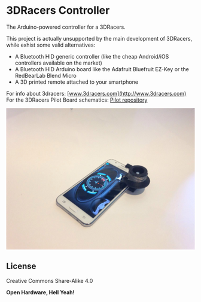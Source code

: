 # 3DRacers Controller

The Arduino-powered controller for a 3DRacers.

This project is actually unsupported by the main development of 3DRacers, while exhist some valid alternatives:

 - A Bluetooth HID generic controller (like the cheap Android/iOS controllers available on the market)
 - A Bluetooth HID Arduino board like the Adafruit Bluefruit EZ-Key or the RedBearLab Blend Micro
 - A 3D printed remote attached to your smartphone
 
 For info about 3dracers: [www.3dracers.com](http://www.3dracers.com)
 For the 3DRacers Pilot Board schematics: [Pilot repository](https://github.com/3DRacers/PilotBoard)
 
 ![Alt text](/3dprintedController.jpg?raw=true "3DRacers 3D printed controller")

 
License
----

Creative Commons Share-Alike 4.0


**Open Hardware, Hell Yeah!**